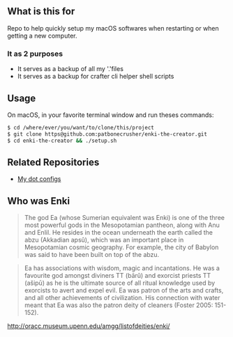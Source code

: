 ## What is this for

Repo to help quickly setup my macOS softwares when restarting or when getting a new computer.

### It as 2 purposes
- It serves as a backup of all my '.'files
- It serves as a backup for crafter cli helper shell scripts

## Usage

On macOS, in your favorite terminal window and run theses commands:

```bash
$ cd /where/ever/you/want/to/clone/this/project
$ git clone https@github.com:patbonecrusher/enki-the-creator.git
$ cd enki-the-creator && ./setup.sh
```

## Related Repositories
- [My dot configs](https://github.com/patbonecrusher/enki-the-crafty)

## Who was Enki

> The god Ea (whose Sumerian equivalent was Enki) is one of the three most powerful gods in the Mesopotamian pantheon, along with Anu and Enlil. He resides in the ocean underneath the earth called the abzu (Akkadian apsû), which was an important place in Mesopotamian cosmic geography. For example, the city of Babylon was said to have been built on top of the abzu.

> Ea has associations with wisdom, magic and incantations. He was a favourite god amongst diviners TT  (bārû) and exorcist priests TT  (ašipū) as he is the ultimate source of all ritual knowledge used by exorcists to avert and expel evil. Ea was patron of the arts and crafts, and all other achievements of civilization. His connection with water meant that Ea was also the patron deity of cleaners (Foster 2005: 151-152).

http://oracc.museum.upenn.edu/amgg/listofdeities/enki/